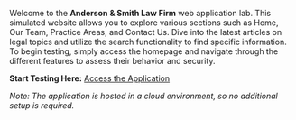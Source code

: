 Welcome to the **Anderson & Smith Law Firm** web application lab. This simulated website allows you to explore various sections such as Home, Our Team, Practice Areas, and Contact Us. Dive into the latest articles on legal topics and utilize the search functionality to find specific information. To begin testing, simply access the homepage and navigate through the different features to assess their behavior and security.

**Start Testing Here:** [Access the Application](#)

*Note: The application is hosted in a cloud environment, so no additional setup is required.*
